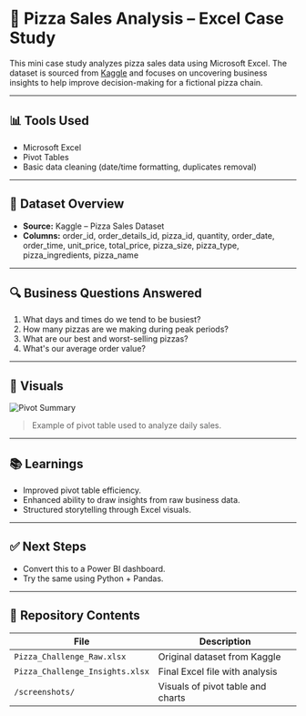 # 🍕 Pizza Sales Analysis – Excel Case Study

This mini case study analyzes pizza sales data using Microsoft Excel. The dataset is sourced from [Kaggle](https://www.kaggle.com/datasets/shilongzhuang/pizza-sales) and focuses on uncovering business insights to help improve decision-making for a fictional pizza chain.

---

## 📊 Tools Used
- Microsoft Excel
- Pivot Tables
- Basic data cleaning (date/time formatting, duplicates removal)

---

## 📁 Dataset Overview
- **Source:** Kaggle – Pizza Sales Dataset
- **Columns:** order_id, order_details_id, pizza_id, quantity, order_date, order_time, unit_price, total_price, pizza_size, pizza_type, pizza_ingredients, pizza_name

---

## 🔍 Business Questions Answered
1. What days and times do we tend to be busiest?
2. How many pizzas are we making during peak periods?
3. What are our best and worst-selling pizzas?
4. What's our average order value?

---

## 📸 Visuals
![Pivot Summary](screenshots/pivot-summary.png)
> Example of pivot table used to analyze daily sales.

---

## 📚 Learnings
- Improved pivot table efficiency.
- Enhanced ability to draw insights from raw business data.
- Structured storytelling through Excel visuals.

---

## ✅ Next Steps
- Convert this to a Power BI dashboard.
- Try the same using Python + Pandas.

---

## 📂 Repository Contents
| File | Description |
|------|-------------|
| `Pizza_Challenge_Raw.xlsx` | Original dataset from Kaggle |
| `Pizza_Challenge_Insights.xlsx` | Final Excel file with analysis |
| `/screenshots/` | Visuals of pivot table and charts |
